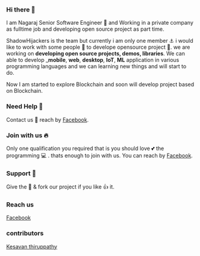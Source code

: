 ### Hi there 👋

 I am Nagaraj Senior Software Engineer :briefcase: and Working in a private company as fulltime job 
 and developing open source project as part time. 
 
  ShadowHijackers is the team but currently i am only one member :anchor: i would like to work with some people :two_men_holding_hands: to develope    opensource project :rainbow:. we are working on **developing open source projects, demos, libraries**.  We can able to develop ___mobile__, __web__, __desktop__, __IoT__, __ML__ application in various programming languages and we can learning new things and will start to do.
  
  Now I am started to explore Blockchain and soon will develop project based on Blockchain.

### Need Help  🙋 
  Contact us :sparkling_heart:	 reach by  [Facebook](https://www.facebook.com/shadowhijackers).
  
### Join with us :fire:
   Only one qualification you required that is you should love :two_hearts: the programming :computer: . 
   thats enough to join with us. You can reach by [Facebook](https://www.facebook.com/shadowhijackers).
 
### Support :heartbeat:
   Give the :star2:	& fork our project if you like 👍 it.
   
### Reach us
   [Facebook](https://www.facebook.com/shadowhijackers)  
   
### contributors
 [Kesavan thiruppathy](mailto:harikesav7@gmail.com)
 
   
  
